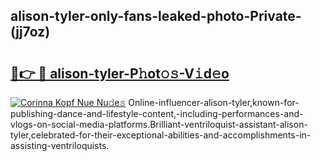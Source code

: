 ## alison-tyler-only-fans​-leaked-photo​-Private-(jj7oz)


# <h2><a href="https://mediaupload.pro?title=alison-tyler&ref=git">🔗👉 🔴 alison-tyler-P𝚑ot𝚘𝚜-V𝚒d𝚎o</a></h2>

[![Corinna Kopf Nue Nu𝚍e𝚜](https://i.imgur.com/0qMVB7G.gif)](https://mediaupload.pro?title=alison-tyler&ref=git)
Online-influencer-alison-tyler,known-for-publishing-dance-and-lifestyle-content,-including-performances-and-vlogs-on-social-media-platforms.Brilliant-ventriloquist-assistant-alison-tyler,celebrated-for-their-exceptional-abilities-and-accomplishments-in-assisting-ventriloquists.  